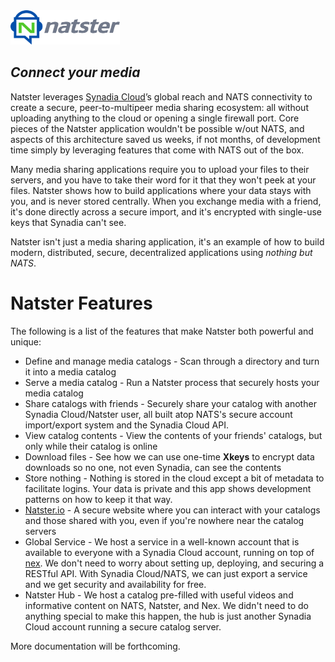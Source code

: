 <img src="./docs/images/natster-horizontal.svg" width="175"/>

## _Connect your media_
Natster leverages [Synadia Cloud](https://cloud.synadia.com)’s global reach and NATS connectivity to create a secure, peer-to-multipeer media sharing ecosystem: all without uploading anything to the cloud or opening a single firewall port. Core pieces of the Natster application wouldn't be possible w/out NATS, and aspects of this architecture saved us weeks, if not months, of development time simply by leveraging features that come with NATS out of the box.

Many media sharing applications require you to upload your files to their servers, and you have to take their word for it that they won't peek at your files. Natster shows how to build applications where your data stays with you, and is never stored centrally. When you exchange media with a friend, it's done directly across a secure import, and it's encrypted with single-use keys that Synadia can't see.

Natster isn't just a media sharing application, it's an example of how to build modern, distributed, secure, decentralized applications using _nothing but NATS_.


# Natster Features
The following is a list of the features that make Natster both powerful and unique:

* Define and manage media catalogs - Scan through a directory and turn it into a media catalog
* Serve a media catalog - Run a Natster process that securely hosts your media catalog
* Share catalogs with friends - Securely share your catalog with another Synadia Cloud/Natster user, all built atop NATS's secure account import/export system and the Synadia Cloud API.
* View catalog contents - View the contents of your friends' catalogs, but only while their catalog is online
* Download files - See how we can use one-time **Xkeys** to encrypt data downloads so no one, not even Synadia, can see the contents
* Store nothing - Nothing is stored in the cloud except a bit of metadata to facilitate logins. Your data is private and this app shows development patterns on how to keep it that way.
* [Natster.io](https://natster.io) - A secure website where you can interact with your catalogs and those shared with you, even if you're nowhere near the catalog servers
* Global Service - We host a service in a well-known account that is available to everyone with a Synadia Cloud account, running on top of [nex](https://github.com/synadia-io/nex). We don't need to worry about setting up, deploying, and securing a RESTful API. With Synadia Cloud/NATS, we can just export a service and we get security and availability for free.
* Natster Hub - We host a catalog pre-filled with useful videos and informative content on NATS, Natster, and Nex. We didn't need to do anything special to make this happen, the hub is just another Synadia Cloud account running a secure catalog server.

More documentation will be forthcoming.
